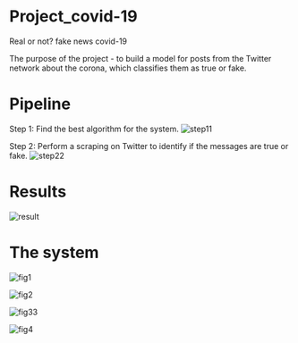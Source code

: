 # Project_covid-19
Real or not? fake news covid-19

The purpose of the project - to build a model for posts from the Twitter network about the corona, which classifies them as true or fake.

# Pipeline 

Step 1: Find the best algorithm for the system.
![step11](https://user-images.githubusercontent.com/63209732/123226018-f0559900-d4db-11eb-9a8b-0f0d87faf395.png)

Step 2: Perform a scraping on Twitter to identify if the messages are true or fake.
![step22](https://user-images.githubusercontent.com/63209732/123226042-f5b2e380-d4db-11eb-997e-4aa2ba20e89c.png)

# Results
![result](https://user-images.githubusercontent.com/63209732/123226054-f8add400-d4db-11eb-9604-ba1defbdb748.png)

# The system
![fig1](https://user-images.githubusercontent.com/63209732/123227854-a79edf80-d4dd-11eb-9077-a8d62f325e9e.png)

![fig2](https://user-images.githubusercontent.com/63209732/123227863-aa99d000-d4dd-11eb-95dc-985cea34da19.png)

![fig33](https://user-images.githubusercontent.com/63209732/123228136-ed5ba800-d4dd-11eb-89dc-970e49e0bd81.png)

![fig4](https://user-images.githubusercontent.com/63209732/123227890-b08fb100-d4dd-11eb-9140-140a8b049164.png)
